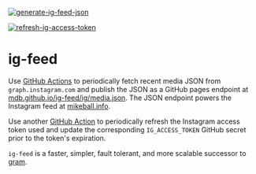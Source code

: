 [![generate-ig-feed-json](https://github.com/mdb/ig-feed/actions/workflows/generate-ig-json/badge.svg)](https://github.com/mdb/ig-feed/actions/workflows/generate-ig-json.yaml)

[![refresh-ig-access-token](https://github.com/mdb/ig-feed/actions/workflows/refresh-ig-access-token/badge.svg)](https://github.com/mdb/ig-feed/actions/workflows/refresh-ig-access-token.yaml)

# ig-feed

Use [GitHub Actions](https://github.com/mdb/ig-feed/actions/workflows/generate-ig-json.yaml) to periodically fetch recent media JSON from `graph.instagram.com` and publish the JSON as a GitHub pages endpoint at [mdb.github.io/ig-feed/ig/media.json](https://mdb.github.io/ig-feed/ig/media.json). The JSON endpoint powers the Instagram feed at [mikeball.info](http://mikeball.info).

Use another [GitHub Action](https://github.com/mdb/ig-feed/actions/workflows/generate-ig-json.yaml) to periodically refresh the Instagram access token used and update the corresponding `IG_ACCESS_TOKEN` GitHub secret prior to the token's expiration.

`ig-feed` is a faster, simpler, fault tolerant, and more scalable successor to [gram](https://github.com/mdb/gram).
